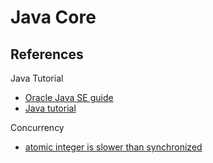 # Java Core

## References

Java Tutorial

- [Oracle Java SE guide](https://docs.oracle.com/en/java/javase/)
- [Java tutorial](https://docs.oracle.com/javase/tutorial/tutorialLearningPaths.html)

Concurrency

- [atomic integer is slower than synchronized](https://stackoverflow.com/questions/32422441/atomicinteger-is-slower-than-synchronized)
